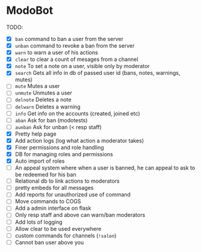 # ModoBot

TODO:

- [x] `ban` command to ban a user from the server
- [x] `unban` command to revoke a ban from the server
- [x] `warn` to warn a user of his actions
- [x] `clear` to clear a count of mesages from a channel
- [x] `note` To set a note on a user, visible only by moderator
- [x] `search` Gets all info in db of passed user id (bans, notes, warnings, mutes)
- [ ] `mute` Mutes a user
- [ ] `unmute` Unmutes a user
- [ ] `delnote` Deletes a note
- [ ] `delwarn` Deletes a warning
- [ ] `info` Get info on the accounts (created, joined etc)
- [ ] `aban` Ask for ban (modotests)
- [ ] `aunban` Ask for unban (< resp staff)
- [x] Pretty help page
- [x] Add action logs (log what action a moderator takes)
- [x] Finer permissions and role handling
- [x] DB for managing roles and permissions
- [x] Auto import of roles
- [ ] An appeal system where when a user is banned, he can appeal to ask to be redeemed for his ban
- [ ] Relational db to link actions to moderators
- [ ] pretty embeds for all messages
- [ ] Add reports for unauthorized use of command
- [ ] Move commands to COGS
- [ ] Add a admin interface on flask
- [ ] Only resp staff and above can warn/ban moderators
- [ ] Add lots of logging
- [ ] Allow clear to be used everywhere
- [ ] custom commands for channels (`!salon`)
- [ ] Cannot ban user above you
